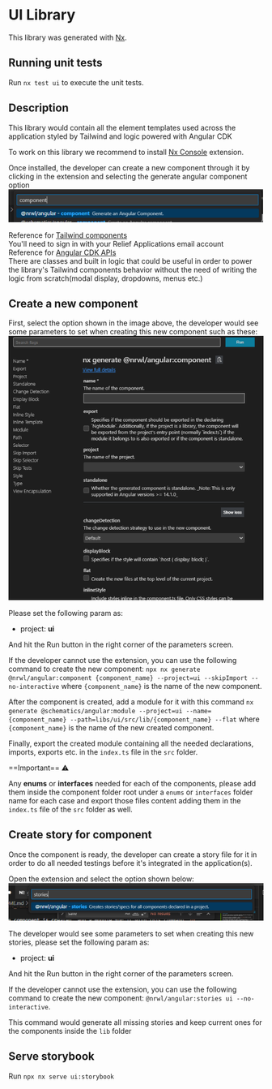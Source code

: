# UI Library

This library was generated with [Nx](https://nx.dev).

## Running unit tests

Run `nx test ui` to execute the unit tests.

## Description

This library would contain all the element templates used across the application styled by Tailwind and logic powered with Angular CDK

To work on this library we recommend to install [Nx Console](https://nx.dev/core-features/integrate-with-editors) extension.

Once installed, the developer can create a new component through it by clicking in the extension and selecting the generate angular component option
![generate component](assets/component-generate.png)

Reference for [Tailwind components](https://tailwindui.com/components)<br> You'll need to sign in with your Relief Applications email account<br>
Reference for [Angular CDK APIs](https://material.angular.io/cdk/categories)<br>There are classes and built in logic that could be useful in order to power the library's Tailwind components behavior without the need of writing the logic from scratch(modal display, dropdowns, menus etc.)

## Create a new component

First, select the option shown in the image above, the developer would see some parameters to set when creating this new component such as these:
![component params](assets/component-params.png)

Please set the following param as:

- project: **ui**

And hit the Run button in the right corner of the parameters screen.

If the developer cannot use the extension, you can use the following command to create the new component: `npx nx generate @nrwl/angular:component {component_name} --project=ui --skipImport --no-interactive` where `{component_name}` is the name of the new component.

After the component is created, add a module for it with this command `nx generate @schematics/angular:module --project=ui --name={component_name} --path=libs/ui/src/lib/{component_name} --flat` where `{component_name}` is the name of the new created component.

Finally, export the created module containing all the needed declarations, imports, exports etc. in the `index.ts` file in the `src` folder.

==Important== :warning:

Any **enums** or **interfaces** needed for each of the components, please add them inside the component folder root under a `enums` or `interfaces` folder name for each case and export those files content adding them in the `index.ts` file of the `src` folder as well.

## Create story for component

Once the component is ready, the developer can create a story file for it in order to do all needed testings before it's integrated in the application(s).

Open the extension and select the option shown below:
![component stories](assets/component-stories.png)

The developer would see some parameters to set when creating this new stories, please set the following param as:

- project: **ui**

And hit the Run button in the right corner of the parameters screen.

If the developer cannot use the extension, you can use the following command to create the new component: `@nrwl/angular:stories ui --no-interactive`.

This command would generate all missing stories and keep current ones for the components inside the `lib` folder

## Serve storybook

Run `npx nx serve ui:storybook`
